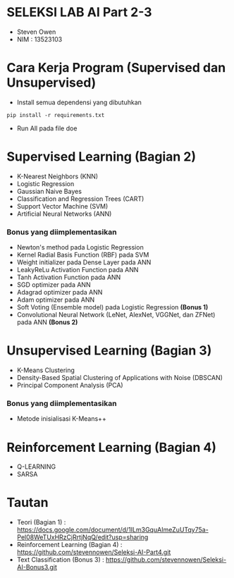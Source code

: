 # SELEKSI LAB AI Part 2-3
-  Steven Owen
-  NIM : 13523103
# Cara Kerja Program (Supervised dan Unsupervised)
- Install semua dependensi yang dibutuhkan 
```
pip install -r requirements.txt
```
- Run All pada file doe

# Supervised Learning (Bagian 2)
- K-Nearest Neighbors (KNN)
- Logistic Regression
- Gaussian Naive Bayes
- Classification and Regression Trees (CART)
- Support Vector Machine (SVM)
- Artificial Neural Networks (ANN)
### Bonus yang diimplementasikan
- Newton's method pada Logistic Regression
- Kernel Radial Basis Function (RBF) pada SVM
- Weight initializer pada Dense Layer pada ANN
- LeakyReLu Activation Function pada ANN
- Tanh Activation Function pada ANN
- SGD optimizer pada ANN
- Adagrad optimizer pada ANN
- Adam optimizer pada ANN
- Soft Voting (Ensemble model) pada Logistic Regression **(Bonus 1)**
- Convolutional Neural Network (LeNet, AlexNet, VGGNet, dan ZFNet) pada ANN **(Bonus 2)**

# Unsupervised Learning (Bagian 3)
- K-Means Clustering
- Density-Based Spatial Clustering of Applications with Noise (DBSCAN)
- Principal Component Analysis (PCA)

### Bonus yang diimplementasikan
- Metode inisialisasi K-Means++

# Reinforcement Learning (Bagian 4)
- Q-LEARNING
- SARSA

# Tautan 
- Teori (Bagian 1) : https://docs.google.com/document/d/1ILm3GquAImeZuUTqy75a-Pel08WeTUxHRzCjRrtjNqQ/edit?usp=sharing
- Reinforcement Learning (Bagian 4) : https://github.com/stevennowen/Seleksi-AI-Part4.git
- Text Classification (Bonus 3) : https://github.com/stevennowen/Seleksi-AI-Bonus3.git
